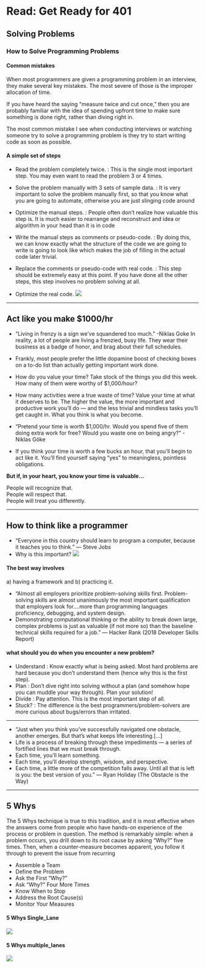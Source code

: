 # Read: Get Ready for 401 
## Solving Problems  
### How to Solve Programming Problems 
#### Common mistakes
When most programmers are given a programming problem in an interview, they make several key mistakes.  The most severe of those is the improper allocation of time.

If you have heard the saying “measure twice and cut once,” then you are probably familiar with the idea of spending upfront time to make sure something is done right, rather than diving right in.

The most common mistake I see when conducting interviews or watching someone try to solve a programming problem is they try to start writing code as soon as possible. 

#### A simple set of steps 
- Read the problem completely twice. : This is the single most important step.  You may even want to read the problem 3 or 4 times.
  
  
- Solve the problem manually with 3 sets of sample data. : It is very important to solve the problem manually first, so that you know what you are going to automate, otherwise you are just slinging code around  
- Optimize the manual steps. : People often don’t realize how valuable this step is.  It is much easier to rearrange and reconstruct and idea or algorithm in your head than it is in code  
- Write the manual steps as comments or pseudo-code. : By doing this, we can know exactly what the structure of the code we are going to write is going to look like which makes the job of filling in the actual code later trivial.  
- Replace the comments or pseudo-code with real code. : This step should be extremely easy at this point.  If you have done all the other steps, this step involves no problem solving at all.  
- Optimize the real code. 
![](https://www.enjoyalgorithms.com/static/steps-of-problem-solving-for-cracking-the-coding-interview-cover-9d0ef056acdbd30ca7811738d2c0c69f.png)
-----------------------------------------------------------------------------------------------------------------------

## Act like you make $1000/hr

- “Living in frenzy is a sign we’ve squandered too much.” -Niklas Goke
In reality, a lot of people are living a frenzied, busy life. They wear their business as a badge of honor, and brag about their full schedules.

- Frankly, most people prefer the little dopamine boost of checking boxes on a to-do list than actually getting important work done.
- How do you value your time?
Take stock of the things you did this week. How many of them were worthy of $1,000/hour?
- How many activities were a true waste of time?
Value your time at what it deserves to be. The higher the value, the more important and productive work you’ll do — and the less trivial and mindless tasks you’ll get caught in. 
What you think is what you become.
- “Pretend your time is worth $1,000/hr. Would you spend five of them doing extra work for free? Would you waste one on being angry?” -
Niklas Göke
- If you think your time is worth a few bucks an hour, that you’ll begin to act like it. You’ll find yourself saying “yes” to meaningless, pointless obligations.

**But if, in your heart, you know your time is valuable…**

People will recognize that.  
People will respect that.  
People will treat you differently.   

------------------------------------------------------------------------------------------------------------ 

## How to think like a programmer 

- “Everyone in this country should learn to program a computer, because it teaches you to think.” — Steve Jobs
- Why is this important?
![](https://media.geeksforgeeks.org/wp-content/cdn-uploads/20200326191711/How-to-Think-Like-a-Programmer.png)
#### **The best way involves** 
 a) having a framework and b) practicing it.

- “Almost all employers prioritize problem-solving skills first.
Problem-solving skills are almost unanimously the most important qualification that employers look for….more than programming languages proficiency, debugging, and system design.
- Demonstrating computational thinking or the ability to break down large, complex problems is just as valuable (if not more so) than the baseline technical skills required for a job.” — Hacker Rank (2018 Developer Skills Report)

#### what should you do when you encounter a new problem?
- Understand : 
Know exactly what is being asked. Most hard problems are hard because you don’t understand them (hence why this is the first step).
- Plan : 
Don’t dive right into solving without a plan (and somehow hope you can muddle your way through). Plan your solution!
- Divide : 
Pay attention. This is the most important step of all.
- Stuck? : 
The difference is the best programmers/problem-solvers are more curious about bugs/errors than irritated.
--------------------------------------------------------------------- 
- “Just when you think you’ve successfully navigated one obstacle, another emerges. But that’s what keeps life interesting.[…]
- Life is a process of breaking through these impediments — a series of fortified lines that we must break through.
- Each time, you’ll learn something.
- Each time, you’ll develop strength, wisdom, and perspective.
- Each time, a little more of the competition falls away. Until all that is left is you: the best version of you.” — Ryan Holiday (The Obstacle is the Way)
----------------------------------------------------------------------------------------------------------------------

## 5 Whys
 The 5 Whys technique is true to this tradition, and it is most effective when the answers come from people who have hands-on experience of the process or problem in question. The method is remarkably simple: when a problem occurs, you drill down to its root cause by asking “Why?” five times. Then, when a counter-measure becomes apparent, you follow it through to prevent the issue from recurring

- Assemble a Team
- Define the Problem
- Ask the First “Why?”
- Ask “Why?” Four More Times
- Know When to Stop
- Address the Root Cause(s)
- Monitor Your Measures
#### 5 Whys Single_Lane
![](https://miro.medium.com/max/844/1*l050YiYqs8qrGU5ZM-G1bg.png) 
#### 5 Whys multiple_lanes
![](https://www.mindtools.com/media/Diagrams/5_Whys_Figure_2_multiple_lanes.jpg)